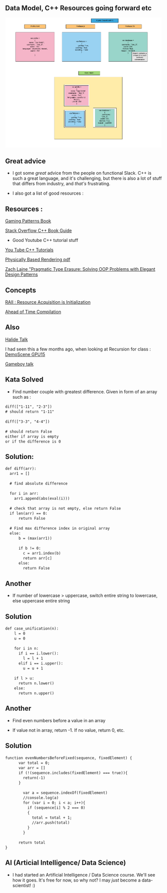 ## Data Model, C++ Resources going forward etc

![datamodel_v1](/images/datamodel_v1.png)

## Great advice

- I got some *great* advice from the people on functional Slack.
  C++ is such a great language, and it's challenging,
  but there is also a lot of stuff that differs from industry,
  and *that's* frustrating.

- I also got a list of good resources :

## Resources : 

[Gaming Patterns Book](http://gameprogrammingpatterns.com/)

[Stack Overflow C++ Book Guide](https://stackoverflow.com/questions/388242/the-definitive-c-book-guide-and-list)

- Good Youtube C++ tutorial stuff

[You Tube C++ Tutorials](https://www.youtube.com/user/handmadeheroarchive/videos)

[Physically Based Rendering pdf](https://seblagarde.files.wordpress.com/2015/07/course_notes_moving_frostbite_to_pbr_v32.pdf)

[Zach Laine "Pragmatic Type Erasure: Solving OOP Problems with Elegant Design Patterns](https://www.youtube.com/watch?v=0I0FD3N5cgM)

## Concepts 

[RAII : Resource Acquisition is Initialization](https://en.wikipedia.org/wiki/Resource_acquisition_is_initialization) 

[Ahead of Time Compilation](https://en.wikipedia.org/wiki/Ahead-of-time_compilation)

## Also

[Halide Talk](https://www.youtube.com/watch?v=3uiEyEKji0M)

I had seen this a few months ago, when looking at Recursion for class : 
[DemoScene GPU15](https://www.youtube.com/watch?v=WzpLWzGvFK4)

[Gameboy talk](https://www.youtube.com/watch?v=HyzD8pNlpwI)

## Kata Solved 

- Find number couple with greatest difference.
  Given in form of an array such as :

```
diff(["1-11", "2-3"]) 
# should return "1-11"

diff(["3-3", "4-4"])

# should return False 
either if array is empty
or if the difference is 0
```

## Solution: 

```
def diff(arr):
  arr1 = []
  
  # find absolute difference
  
  for i in arr:
    arr1.append(abs(eval(i)))
    
  # check that array is not empty, else return False  
  if len(arr) == 0:
      return False
      
  # Find max difference index in original array
  else:
      b = (max(arr1)) 
      
      if b != 0:
        c = arr1.index(b)
        return arr[c]
      else:
        return False
```


## Another 

- If number of lowercase > uppercase,
  switch entire string to lowercase,
  else uppercase entire string 

## Solution 

```
def case_unification(n):
    l = 0
    u = 0
    
    for i in n:
      if i == i.lower():
        l = l + 1 
      elif i == i.upper():
        u = u + 1 
        
    if l > u:
      return n.lower()
    else:
      return n.upper()
```

## Another

- Find even numbers before a value
  in an array
  
- If value not in array, return -1.
  If no value, return 0, etc.
  
## Solution 

```
function evenNumbersBeforeFixed(sequence, fixedElement) {
      var total = 0;
      var arr = []
      if (!(sequence.includes(fixedElement) === true)){
        return(-1)
      }
      
        var a = sequence.indexOf(fixedElement)
        //console.log(a)
        for (var i = 0; i < a; i++){
          if (sequence[i] % 2 === 0)
          {
            total = total + 1;
            //arr.push(total)
          }
        }
      
      return total
}
```

## AI (Articial Intelligence/ Data Science)

- I had started an Artificial Intelligence / Data Science course.
  We'll see how it goes. It's free for now, so why not? 
  I may *just* become a data-scientist! :)
